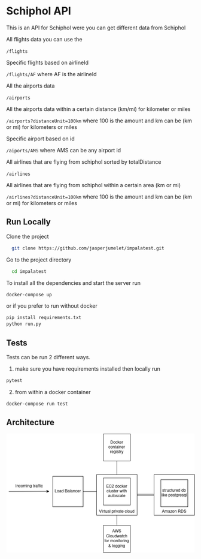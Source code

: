 # Schiphol API
This is an API for Schiphol were you can get different data from Schiphol

All flights data you can use the

<code>/flights</code>

Specific flights based on airlineId

<code>/flights/AF</code> where AF is the airlineId


All the airports data

<code>/airports</code>

All the airports data within a certain distance (km/mi) for kilometer or miles

<code>/airports?distanceUnit=100km</code> where 100 is the amount and km can be (km or mi) for kilometers or miles

Specific airport based on id

<code>/aiports/AMS</code> where AMS can be any airport id


All airlines that are flying from schiphol sorted by totalDistance

<code>/airlines</code>

All airlines that are flying from schiphol within a certain area (km or mi)

<code>/airlines?distanceUnit=100km</code> where 100 is the amount and km can be (km or mi) for kilometers or miles


## Run Locally  

Clone the project  

~~~bash  
  git clone https://github.com/jasperjumelet/impalatest.git
~~~

Go to the project directory  

~~~bash  
  cd impalatest
~~~


To install all the dependencies and start the server run

~~~bash  
docker-compose up 
~~~

or if you prefer to run without docker
~~~bash
pip install requirements.txt
python run.py
~~~

## Tests 

Tests can be run 2 different ways.

1. make sure you have requirements installed then locally run
~~~bash
pytest
~~~ 

2. from within a docker container
~~~bash
docker-compose run test
~~~

## Architecture
![Architecture](images/impala_diagram.drawio.png)

